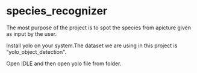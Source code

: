 # species_recognizer

The most purpose of the project is to spot the species from apicture given as input by the user.

Install yolo on your system.The dataset we are using in this
project is “yolo_object_detection".

Open IDLE and then open yolo file from folder.
